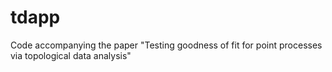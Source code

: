 # tdapp
Code accompanying the paper "Testing goodness of fit for point processes via topological data analysis"
